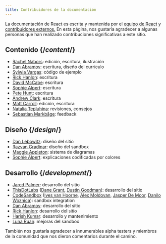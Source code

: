 ```yaml
---
title: Contribuidores de la documentación
---
```


<Intro>

La documentación de React es escrita y mantenida por el [equipo de React](/community/team) y [contribuidores externos.](https://github.com/reactjs/react.dev/graphs/contributors) En esta página, nos gustaría agradecer a algunas personas que han realizado contribuciones significativas a este sitio.

</Intro>

## Contenido {/*content*/}

* [Rachel Nabors](https://twitter.com/RachelNabors): edición, escritura, ilustración
* [Dan Abramov](https://bsky.app/profile/danabra.mov): escritura, diseño del currículo
* [Sylwia Vargas](https://twitter.com/SylwiaVargas): código de ejemplo
* [Rick Hanlon](https://twitter.com/rickhanlonii): escritura
* [David McCabe](https://twitter.com/mcc_abe): escritura
* [Sophie Alpert](https://twitter.com/sophiebits): escritura
* [Pete Hunt](https://twitter.com/floydophone): escritura
* [Andrew Clark](https://twitter.com/acdlite): escritura
* [Matt Carroll](https://twitter.com/mattcarrollcode): edición, escritura
* [Natalia Tepluhina](https://twitter.com/n_tepluhina): revisiones, consejos
* [Sebastian Markbåge](https://twitter.com/sebmarkbage): feedback

## Diseño {/*design*/}

* [Dan Lebowitz](https://twitter.com/lebo): diseño del sitio
* [Razvan Gradinar](https://dribbble.com/GradinarRazvan): diseño del sandbox
* [Maggie Appleton](https://maggieappleton.com/):  sistema de diagramas
* [Sophie Alpert](https://twitter.com/sophiebits): explicaciones codificadas por colores

## Desarrollo {/*development*/}

* [Jared Palmer](https://twitter.com/jaredpalmer): desarrollo del sitio
* [ThisDotLabs](https://www.thisdot.co/) ([Dane Grant](https://twitter.com/danecando), [Dustin Goodman](https://twitter.com/dustinsgoodman)): desarrollo del sitio
* [CodeSandbox](https://codesandbox.io/) ([Ives van Hoorne](https://twitter.com/CompuIves), [Alex Moldovan](https://twitter.com/alexnmoldovan), [Jasper De Moor](https://twitter.com/JasperDeMoor), [Danilo Woznica](https://twitter.com/danilowoz)): sandbox integration
* [Dan Abramov](https://bsky.app/profile/danabra.mov): desarrollo del sitio
* [Rick Hanlon](https://twitter.com/rickhanlonii): desarrollo del sitio
* [Harish Kumar](https://www.strek.in/): desarrollo y mantenimiento
* [Luna Ruan](https://twitter.com/lunaruan): mejoras del sandbox

También nos gustaría agradecer a innumerables alpha testers y miembros de la comunidad que nos dieron comentarios durante el camino.
